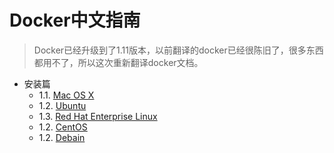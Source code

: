 Docker中文指南
===

>Docker已经升级到了1.11版本，以前翻译的docker已经很陈旧了，很多东西都用不了，所以这次重新翻译docker文档。

* 安装篇
	 - 1.1. [Mac OS X](/installation/macos.md)
 	 - 1.2. [Ubuntu](/installation/ubuntu.md)
 	 - 1.3. [Red Hat Enterprise Linux](/installation/ubuntu.md)
 	 - 1.2. [CentOS](/installation/centos.md)
 	 - 1.2. [Debain](/installation/debain.md)


